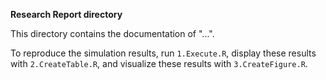 **Research Report directory**

This directory contains the documentation of "...". 

To reproduce the simulation results, run `1.Execute.R`, display these results with `2.CreateTable.R`, and visualize these results with `3.CreateFigure.R`.
